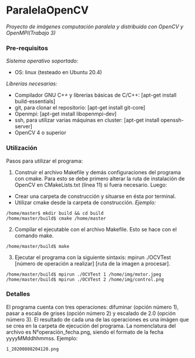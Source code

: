 # ParalelaOpenCV

_Proyecto de imágenes computación paralela y distribuida con OpenCV y OpenMPI(Trabajo 3)_

### Pre-requisitos

_Sistema operativo soportado:_

* OS: linux (testeado en Ubuntu 20.4)

_Librerias necesarias:_
* Compilador GNU C++ y librerías básicas de C/C++: [apt-get install build-essentials]
* git, para clonar el repositorio: [apt-get install git-core]
* Openmpi: [apt-get install libopenmpi-dev]
* ssh, para utilizar varias máquinas en cluster: [apt-get install openssh-server]
* OpenCV 4 o superior

### Utilización
Pasos para utilizar el programa:

1) Construir el archivo Makefile y demás configuraciones del programa con cmake. Para esto se debe primero alterar la ruta de instalación de OpenCV en CMakeLists.txt (línea 11) si fuera necesario. Luego:
- Crear una carpeta de construcción y situarse en ésta por terminal.
- Utilizar cmake desde la carpeta de construcción.
_Ejemplo:_

```
/home/master$ mkdir build && cd build
/home/master/build$ cmake /home/master
```

2) Compilar el ejecutable con el archivo Makefile. Esto se hace con el comando make.

```
/home/master/build$ make
```

3) Ejecutar el programa con la siguiente sintaxis: mpirun ./OCVTest [número de operación a realizar] [ruta de la imagen a procesar].

```
/home/master/build$ mpirun ./OCVTest 1 /home/img/motor.jpeg
/home/master/build$ mpirun ./OCVTest 2 /home/img/control.png
```
### Detalles

El programa cuenta con tres operaciones: difuminar (opción número 1), pasar a escala de grises (opción número 2) y escalado de 2.0 (opción número 3). El resultado de cada una de las operaciones es una imágen que se crea en la carpeta de ejecución del programa. La nomenclatura del archivo es N°operación_fecha.png, siendo el formato de la fecha yyyyMMddhhmmss. Ejemplo:

```
1_20200808204120.png
```
